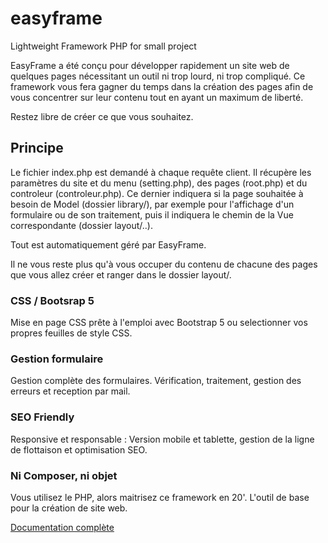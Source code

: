 # easyframe
Lightweight Framework PHP for small project

EasyFrame a été conçu pour développer rapidement un site web de quelques pages nécessitant un outil ni trop lourd, ni trop compliqué. Ce framework vous fera gagner du temps dans la création des pages afin de vous concentrer sur leur contenu tout en ayant un maximum de liberté.

Restez libre de créer ce que vous souhaitez.

## Principe
Le fichier index.php est demandé à chaque requête client. Il récupère les paramètres du site et du menu (setting.php), des pages (root.php) et du controleur (controleur.php). Ce dernier indiquera si la page souhaitée à besoin de Model (dossier library/), par exemple pour l'affichage d'un formulaire ou de son traitement, puis il indiquera le chemin de la Vue correspondante (dossier layout/..).

Tout est automatiquement géré par EasyFrame.

Il ne vous reste plus qu'à vous occuper du contenu de chacune des pages que vous allez créer et ranger dans le dossier layout/.

### CSS / Bootsrap 5

Mise en page CSS prête à l'emploi avec Bootstrap 5 ou selectionner vos propres feuilles de style CSS.

### Gestion formulaire

Gestion complète des formulaires. Vérification, traitement, gestion des erreurs et reception par mail.

### SEO Friendly

Responsive et responsable : Version mobile et tablette, gestion de la ligne de flottaison et optimisation SEO.

### Ni Composer, ni objet

Vous utilisez le PHP, alors maitrisez ce framework en 20'. L'outil de base pour la création de site web.

[Documentation complète](http://easyframe.crea-troyes.fr/)
